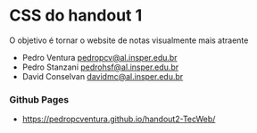 # CSS do handout 1
O objetivo é tornar o website de notas visualmente mais atraente

* Pedro Ventura
pedropcv@al.insper.edu.br
* Pedro Stanzani
pedrohsf@al.insper.edu.br
* David Conselvan
davidmc@al.insper.edu.br

### Github Pages
* https://pedropcventura.github.io/handout2-TecWeb/
